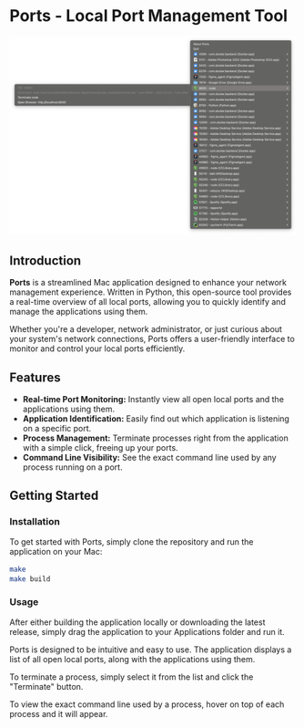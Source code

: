 # Ports - Local Port Management Tool

![Ports Screenshot](ports.png)

## Introduction
**Ports** is a streamlined Mac application designed to enhance your network management experience. 
Written in Python, this open-source tool provides a real-time overview of all local ports, 
allowing you to quickly identify and manage the applications using them. 

Whether you're a developer, network administrator, or just curious about your system's network connections,
Ports offers a user-friendly interface to monitor and control your local ports efficiently.

## Features
- **Real-time Port Monitoring:** Instantly view all open local ports and the applications using them.
- **Application Identification:** Easily find out which application is listening on a specific port.
- **Process Management:** Terminate processes right from the application with a simple click, freeing up your ports.
- **Command Line Visibility:** See the exact command line used by any process running on a port.

## Getting Started

### Installation
To get started with Ports, simply clone the repository and run the application on your Mac:

```bash
make
make build
```

### Usage
After either building the application locally or downloading the latest release, 
simply drag the application to your Applications folder and run it.

Ports is designed to be intuitive and easy to use. The application  displays a list of all open local ports, 
along with the applications using them. 

To terminate a process, simply select it from the list and click the "Terminate" button. 

To view the exact command line used by a process, hover on top of each process and it will appear.